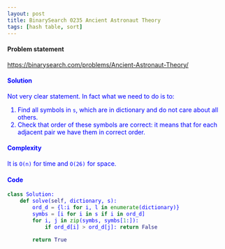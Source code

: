 ```yaml
---
layout: post
title: BinarySearch 0235 Ancient Astronaut Theory
tags: [hash table, sort]
---
```


#### Problem statement

<a href="https://binarysearch.com/problems/Ancient-Astronaut-Theory/"> <font color = blue>https://binarysearch.com/problems/Ancient-Astronaut-Theory/

#### Solution
Not very clear statement. In fact what we need to do is to:
1. Find all symbols in `s`, which are in dictionary and do not care about all others.
2. Check that order of these symbols are correct: it means that for each adjacent pair we have them in correct order.

#### Complexity
It is `O(n)` for time and `O(26)` for space.

#### Code
```python
class Solution:
    def solve(self, dictionary, s):
        ord_d = {l:i for i, l in enumerate(dictionary)}
        symbs = [i for i in s if i in ord_d]
        for i, j in zip(symbs, symbs[1:]):
            if ord_d[i] > ord_d[j]: return False
            
        return True
```
